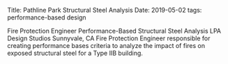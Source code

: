 Title: Pathline Park Structural Steel Analysis
Date: 2019-05-02
tags: performance-based design

Fire Protection Engineer
Performance-Based Structural Steel Analysis
LPA Design Studios
Sunnyvale, CA
Fire Protection Engineer responsible for creating performance bases criteria to analyze the impact of fires on exposed structural steel for a Type IIB building.

